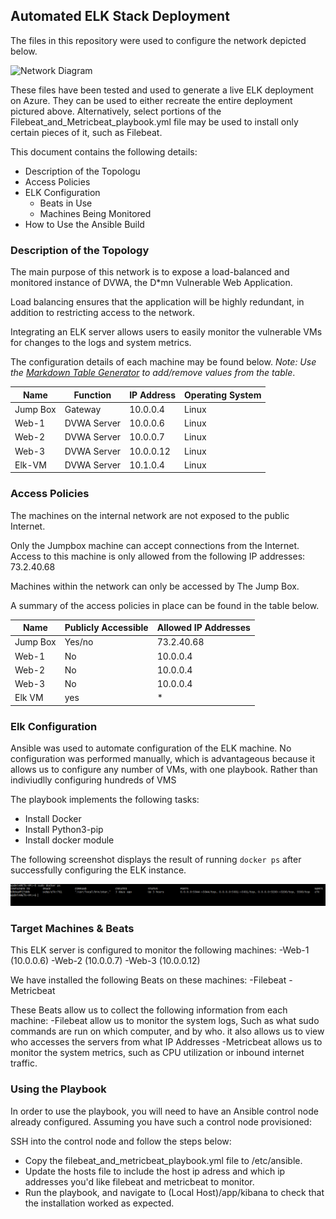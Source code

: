 ## Automated ELK Stack Deployment

The files in this repository were used to configure the network depicted below.

![Network Diagram](Azurecloud/ansible/Readme/Images/networkdiagram.png)

These files have been tested and used to generate a live ELK deployment on Azure. They can be used to either recreate the entire deployment pictured above. 
Alternatively, select portions of the Filebeat_and_Metricbeat_playbook.yml file may be used to install only certain pieces of it, such as Filebeat.

This document contains the following details:
- Description of the Topologu
- Access Policies
- ELK Configuration
  - Beats in Use
  - Machines Being Monitored
- How to Use the Ansible Build


### Description of the Topology

The main purpose of this network is to expose a load-balanced and monitored instance of DVWA, the D*mn Vulnerable Web Application.

Load balancing ensures that the application will be highly redundant, in addition to restricting access to the network.

Integrating an ELK server allows users to easily monitor the vulnerable VMs for changes to the logs and system metrics.

The configuration details of each machine may be found below.
_Note: Use the [Markdown Table Generator](http://www.tablesgenerator.com/markdown_tables) to add/remove values from the table_.

| Name     | Function    | IP Address | Operating System |
|----------|-------------|------------|------------------|
| Jump Box | Gateway     | 10.0.0.4   | Linux            |
| Web-1    | DVWA Server | 10.0.0.6   | Linux            |
| Web-2    | DVWA Server | 10.0.0.7   | Linux            |
| Web-3    | DVWA Server | 10.0.0.12  | Linux            |
| Elk-VM   | DVWA Server | 10.1.0.4   | Linux            |

### Access Policies

The machines on the internal network are not exposed to the public Internet. 

Only the Jumpbox machine can accept connections from the Internet. Access to this machine is only allowed from the following IP addresses:
73.2.40.68

Machines within the network can only be accessed by The Jump Box.

A summary of the access policies in place can be found in the table below.

| Name     | Publicly Accessible | Allowed IP Addresses |
|----------|---------------------|----------------------|
| Jump Box | Yes/no              | 73.2.40.68           |
| Web-1    | No                  | 10.0.0.4             |
| Web-2    | No                  | 10.0.0.4             |
| Web-3    | No                  | 10.0.0.4             |
| Elk VM   | yes                 | *                    |

### Elk Configuration

Ansible was used to automate configuration of the ELK machine. No configuration was performed manually, which is advantageous because it allows us to configure any number of VMs, with one playbook. 
Rather than indiviudlly configuring hundreds of VMS

The playbook implements the following tasks:
- Install Docker
- Install Python3-pip
- Install docker module

The following screenshot displays the result of running `docker ps` after successfully configuring the ELK instance.

![Docker ps](Images/dockerps.png)

### Target Machines & Beats
This ELK server is configured to monitor the following machines:
-Web-1 (10.0.0.6)
-Web-2 (10.0.0.7)
-Web-3 (10.0.0.12)

We have installed the following Beats on these machines:
-Filebeat
-Metricbeat

These Beats allow us to collect the following information from each machine:
-Filebeat allow us to monitor the system logs, Such as what sudo commands are run on which computer, and by who. it also allows us to view who accesses the servers from what IP Addresses
-Metricbeat allows us to monitor the system metrics, such as CPU utilization or inbound internet traffic.

### Using the Playbook
In order to use the playbook, you will need to have an Ansible control node already configured. Assuming you have such a control node provisioned: 

SSH into the control node and follow the steps below:
- Copy the filebeat_and_metricbeat_playbook.yml file to /etc/ansible.
- Update the hosts file to include the host ip adress and which ip addresses you'd like filebeat and metricbeat to monitor.
- Run the playbook, and navigate to (Local Host)/app/kibana to check that the installation worked as expected.
